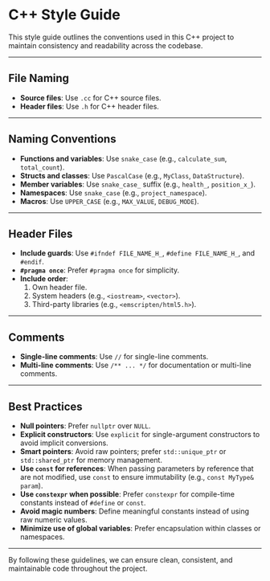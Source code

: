 # C++ Style Guide

This style guide outlines the conventions used in this C++ project to maintain consistency and readability across the codebase.

---

## File Naming

- **Source files**: Use `.cc` for C++ source files.
- **Header files**: Use `.h` for C++ header files.

---

## Naming Conventions

- **Functions and variables**: Use `snake_case` (e.g., `calculate_sum`, `total_count`).
- **Structs and classes**: Use `PascalCase` (e.g., `MyClass`, `DataStructure`).
- **Member variables**: Use `snake_case_` suffix (e.g., `health_`, `position_x_`).
- **Namespaces**: Use `snake_case` (e.g., `project_namespace`).
- **Macros**: Use `UPPER_CASE` (e.g., `MAX_VALUE`, `DEBUG_MODE`).

---

## Header Files

- **Include guards**: Use `#ifndef FILE_NAME_H_`, `#define FILE_NAME_H_`, and `#endif`.
- **`#pragma once`**: Prefer `#pragma once` for simplicity.
- **Include order**:
  1. Own header file.
  2. System headers (e.g., `<iostream>`, `<vector>`).
  3. Third-party libraries (e.g., `<emscripten/html5.h>`).

---

## Comments

- **Single-line comments**: Use `//` for single-line comments.
- **Multi-line comments**: Use `/** ... */` for documentation or multi-line comments.

---

## Best Practices

- **Null pointers**: Prefer `nullptr` over `NULL`.
- **Explicit constructors**: Use `explicit` for single-argument constructors to avoid implicit conversions.
- **Smart pointers**: Avoid raw pointers; prefer `std::unique_ptr` or `std::shared_ptr` for memory management.
- **Use `const` for references**: When passing parameters by reference that are not modified, use `const` to ensure immutability (e.g., `const MyType& param`).
- **Use `constexpr` when possible**: Prefer `constexpr` for compile-time constants instead of `#define` or `const`.
- **Avoid magic numbers**: Define meaningful constants instead of using raw numeric values.
- **Minimize use of global variables**: Prefer encapsulation within classes or namespaces.

---

By following these guidelines, we can ensure clean, consistent, and maintainable code throughout the project.

